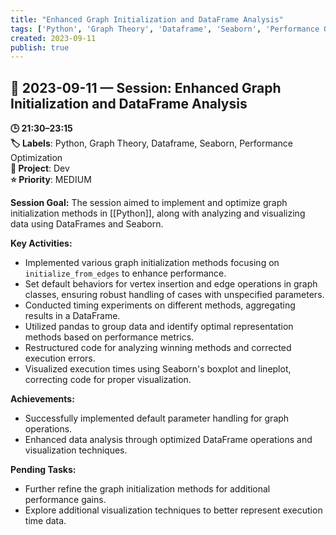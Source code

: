 ```yaml
---
title: "Enhanced Graph Initialization and DataFrame Analysis"
tags: ['Python', 'Graph Theory', 'Dataframe', 'Seaborn', 'Performance Optimization']
created: 2023-09-11
publish: true
---
```


## 📅 2023-09-11 — Session: Enhanced Graph Initialization and DataFrame Analysis

**🕒 21:30–23:15**  
**🏷️ Labels**: Python, Graph Theory, Dataframe, Seaborn, Performance Optimization  
**📂 Project**: Dev  
**⭐ Priority**: MEDIUM  


**Session Goal:**
The session aimed to implement and optimize graph initialization methods in [[Python]], along with analyzing and visualizing data using DataFrames and Seaborn.

**Key Activities:**
- Implemented various graph initialization methods focusing on `initialize_from_edges` to enhance performance.
- Set default behaviors for vertex insertion and edge operations in graph classes, ensuring robust handling of cases with unspecified parameters.
- Conducted timing experiments on different methods, aggregating results in a DataFrame.
- Utilized pandas to group data and identify optimal representation methods based on performance metrics.
- Restructured code for analyzing winning methods and corrected execution errors.
- Visualized execution times using Seaborn's boxplot and lineplot, correcting code for proper visualization.

**Achievements:**
- Successfully implemented default parameter handling for graph operations.
- Enhanced data analysis through optimized DataFrame operations and visualization techniques.

**Pending Tasks:**
- Further refine the graph initialization methods for additional performance gains.
- Explore additional visualization techniques to better represent execution time data.
